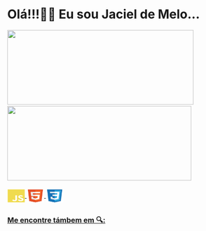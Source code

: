 # Olá!!!🙋‍♂️  Eu sou Jaciel de Melo...

<div>
  <a href="https://github.com/DeMelo1994">
  <img height="170em" width="425em" src="https://github-readme-stats.vercel.app/api?username=DeMelo1994&show_icons=true&theme=outrun&include_all_commits=true&count_private=true"/>
  <img height="170em" width="420em" src="https://github-readme-stats.vercel.app/api/top-langs/?username=DeMelo1994&layout=compact&langs_count=16&theme=outrun"/>
</div>
  <div style="display: inline_block"><br>
    <img align="center" alt="Rafa-Js" height="30" width="40" src="https://raw.githubusercontent.com/devicons/devicon/master/icons/javascript/javascript-plain.svg">
    <img align="center" alt="Rafa-HTML" height="30" width="40" src="https://raw.githubusercontent.com/devicons/devicon/master/icons/html5/html5-original.svg">
    <img align="center" alt="Rafa-CSS" height="30" width="40" src="https://raw.githubusercontent.com/devicons/devicon/master/icons/css3/css3-original.svg">
</div>

##
  
### Me encontre támbem em 🔍:  
<div>
  <a href="https:
  </div>
